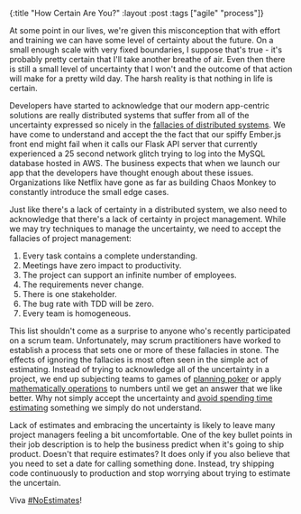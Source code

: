 {:title "How Certain Are You?"
 :layout :post
 :tags ["agile" "process"]}

At some point in our lives, we're given this misconception that with effort and training we can have
some level of certainty about the future.  On a small enough scale with very fixed boundaries, I suppose
that's true - it's probably pretty certain that I'll take another breathe of air.  Even then there is
still a small level of uncertainty that I won't and the outcome of that action will make for a pretty
wild day. The harsh reality is that nothing in life is certain.

Developers have started to acknowledge that our modern app-centric solutions are really distributed systems
that suffer from all of the uncertainty expressed so nicely in the
[fallacies of distributed systems][dist-sys-fallacies]. We have come to understand and accept the the fact
that our spiffy Ember.js front end might fail when it calls our Flask API server that currently experienced
a 25 second network glitch trying to log into the MySQL database hosted in AWS. The business expects that
when we launch our app that the developers have thought enough about these issues. Organizations like Netflix
have gone as far as building Chaos Monkey to constantly introduce the small edge cases.

Just like there's a lack of certainty in a distributed system, we also need to acknowledge that there's a
lack of certainty in project management. While we may try techniques to manage the uncertainty, we need to
accept the fallacies of project management:

1. Every task contains a complete understanding.
2. Meetings have zero impact to productivity.
3. The project can support an infinite number of employees.
4. The requirements never change.
5. There is one stakeholder.
6. The bug rate with TDD will be zero.
7. Every team is homogeneous.

This list shouldn't come as a surprise to anyone who's recently participated on a scrum team. Unfortunately,
may scrum practitioners have worked to establish a process that sets one or more of these fallacies in stone.
The effects of ignoring the fallacies is most often seen in the simple act of estimating. Instead of trying to
acknowledge all of the uncertainty in a project, we end up subjecting teams to games of
[planning poker][planning-poker] or apply [mathematically operations][velocity] to numbers until we get an
answer that we like better. Why not simply accept the uncertainty and [avoid spending time estimating][NoEstimates]
something we simply do not understand.

Lack of estimates and embracing the uncertainty is likely to leave many project managers feeling a bit uncomfortable.
One of the key bullet points in their job description is to help the business predict when it's going to ship
product. Doesn't that require estimates? It does only if you also believe that you need to set a date for calling
something done. Instead, try shipping code continuously to production and stop worrying about trying to estimate
the uncertain.

Viva [#NoEstimates][NoEstimates-Hashtag]!

[NoEstimates]: http://noestimates.org/blog/
[NoEstimates-Hashtag]: https://twitter.com/search?q=%23NoEstimates
[dist-sys-fallacies]: http://en.wikipedia.org/wiki/Fallacies_of_distributed_computing
[planning-poker]: http://www.planningpoker.com/
[velocity]: http://en.wikipedia.org/wiki/Velocity_(software_development)
